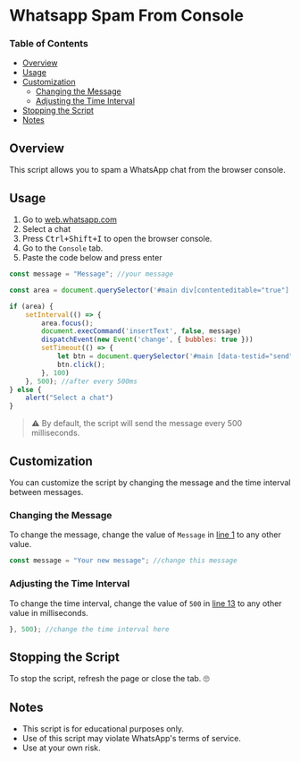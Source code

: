 # Whatsapp Spam From Console

### Table of Contents
 - [Overview](#overview)
 - [Usage](#usage)
 - [Customization](#customization)
   - [Changing the Message](#changing-the-message)
   - [Adjusting the Time Interval](#adjusting-the-time-interval)
 - [Stopping the Script](#stopping-the-script)
 - [Notes](#notes)
    


## Overview
  This script allows you to spam a WhatsApp chat from the browser console.   


## Usage

1. Go to [web.whatsapp.com](https://web.whatsapp.com)
2. Select a chat
3. Press <kbd>Ctrl+Shift+I</kbd> to open the browser console.
4. Go to the `Console` tab.
5. Paste the code below and press enter 


```javascript
const message = "Message"; //your message

const area = document.querySelector('#main div[contenteditable="true"]');

if (area) {
    setInterval(() => {
        area.focus();
        document.execCommand('insertText', false, message)
        dispatchEvent(new Event('change', { bubbles: true }))
        setTimeout(() => {
            let btn = document.querySelector('#main [data-testid="send"]');
            btn.click();
        }, 100)
    }, 500); //after every 500ms
} else {
    alert("Select a chat")
}
```
> ⚠️ By default, the script will send the message every 500 milliseconds.



## Customization
You can customize the script by changing the message and the time interval between messages.

### Changing the Message
To change the message, change the value of `Message` in [line 1](#28) to any other value.
```javascript
const message = "Your new message"; //change this message
```

### Adjusting the Time Interval
To change the time interval, change the value of `500` in [line 13](#41) to any other value in milliseconds.

```javascript
}, 500); //change the time interval here
```

## Stopping the Script
To stop the script, refresh the page or close the tab. 🙄


## Notes

 - This script is for educational purposes only.
 - Use of this script may violate WhatsApp's terms of service.
 - Use at your own risk.
